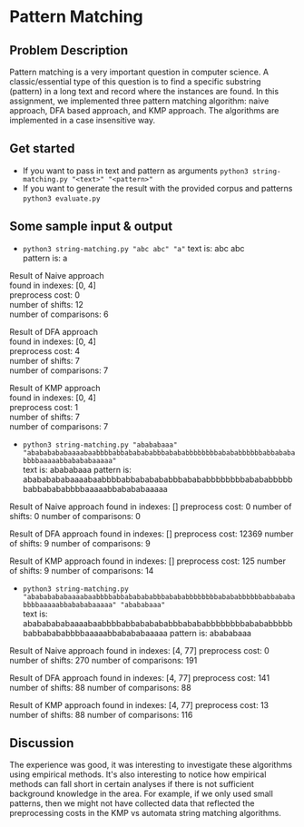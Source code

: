 # Pattern Matching
## Problem Description
Pattern matching is a very important question in computer science. A classic/essential type of this question is to find a specific substring (pattern) in a long text and record where the instances are found. In this assignment, we implemented three pattern matching algorithm: naive approach, DFA based approach, and KMP approach. The algorithms are implemented in a case insensitive way.   

## Get started
- If you want to pass in text and pattern as arguments
```python3 string-matching.py "<text>" "<pattern>"```  
- If you want to generate the result with the provided corpus and patterns
```python3 evaluate.py```  

## Some sample input & output
- ```python3 string-matching.py "abc abc" "a"```
text is: abc abc  
pattern is: a  

Result of Naive approach  
found in indexes: [0, 4]  
preprocess cost: 0  
number of shifts: 12  
number of comparisons: 6  

Result of DFA approach  
found in indexes: [0, 4]  
preprocess cost: 4  
number of shifts: 7  
number of comparisons: 7  

Result of KMP approach  
found in indexes: [0, 4]  
preprocess cost: 1  
number of shifts: 7  
number of comparisons: 7  

- ```python3 string-matching.py "abababaaa" "abababababaaaabaabbbbabbababababbbabababbbbbbbbabababbbbbbabbabababbbbaaaaabbabababaaaaa"```  
text is: abababaaa
pattern is: abababababaaaabaabbbbabbababababbbabababbbbbbbbabababbbbbbabbabababbbbaaaaabbabababaaaaa

Result of Naive approach
found in indexes: []
preprocess cost: 0
number of shifts: 0
number of comparisons: 0

Result of DFA approach
found in indexes: []
preprocess cost: 12369
number of shifts: 9
number of comparisons: 9

Result of KMP approach
found in indexes: []
preprocess cost: 125
number of shifts: 9
number of comparisons: 14

- ```python3 string-matching.py "abababababaaaabaabbbbabbababababbbabababbbbbbbbabababbbbbbabbabababbbbaaaaabbabababaaaaa" "abababaaa"```  
text is: abababababaaaabaabbbbabbababababbbabababbbbbbbbabababbbbbbabbabababbbbaaaaabbabababaaaaa
pattern is: abababaaa

Result of Naive approach
found in indexes: [4, 77]
preprocess cost: 0
number of shifts: 270
number of comparisons: 191

Result of DFA approach
found in indexes: [4, 77]
preprocess cost: 141
number of shifts: 88
number of comparisons: 88

Result of KMP approach
found in indexes: [4, 77]
preprocess cost: 13
number of shifts: 88
number of comparisons: 116
## Discussion
The experience was good, it was interesting to investigate these algorithms using empirical methods. It's also interesting to notice how empirical methods can fall short in certain analyses if there is not sufficient background knowledge in the area. For example, if we only used small patterns, then we might not have collected data that reflected the preprocessing costs in the KMP vs automata string matching algorithms. 
